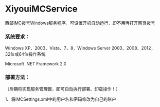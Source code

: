 XiyouiMCService
===============

西邮iMC拨号Windows服务程序，可设置开机自动运行，即不用再打开网页拨号

### 系统要求：

Windows XP、2003、Vista、7、8，Windows Server 2003、2008、2012，32位或64位操作系统

Microsoft .NET Framework 2.0

### 部署方法：

（后期将实现服务管理器，即可自动执行部署、卸载操作！）

1、将iMCSettings.xml中的用户名和密码修改为自己的账户
